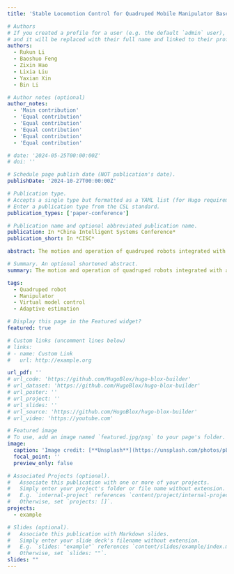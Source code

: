 ```yaml
---
title: 'Stable Locomotion Control for Quadruped Mobile Manipulator Based on Adaptive Estimation of Load Mass'

# Authors
# If you created a profile for a user (e.g. the default `admin` user), write the username (folder name) here
# and it will be replaced with their full name and linked to their profile.
authors:
  - Rukun Li
  - Baoshuo Feng
  - Zixin Hao
  - Lixia Liu
  - Yaxian Xin
  - Bin Li

# Author notes (optional)
author_notes:
  - 'Main contribution'
  - 'Equal contribution'
  - 'Equal contribution'
  - 'Equal contribution'
  - 'Equal contribution'
  - 'Equal contribution'

# date: '2024-05-25T00:00:00Z'
# doi: ''

# Schedule page publish date (NOT publication's date).
publishDate: '2024-10-27T00:00:00Z'

# Publication type.
# Accepts a single type but formatted as a YAML list (for Hugo requirements).
# Enter a publication type from the CSL standard.
publication_types: ['paper-conference']

# Publication name and optional abbreviated publication name.
publication: In *China Intelligent Systems Conference*
publication_short: In *CISC*

abstract: The motion and operation of quadruped robots integrated with a manipulator are significant challenges in the field of legged robotics. In this paper, a stable locomotion control method for the quadruped mobile manipulator based on adaptive estimation of load mass is proposed. Firstly, the motion in the joint space is mapped to the end of the manipulator to obtain the motion state of the load, and the load mass is estimated based on the torso dynamics properties. Then, the force required to maintain the motion of the load and manipulator is obtained based on the manipulator dynamics model. Finally, by extending the torso dynamics model, this generalized force is used as a feed-forward compensation term in the upper controller planning to obtain the leg joint torques that satisfy both the torso motion demand and the force required by the manipulator. The feasibility and validity of the proposed method are verified based on the simulation software of Webots. Simulation results show that the robot can estimate the quality of the load and overcome the effects caused by the load to keep itself stable, which can improve the operating performance of the quadruped mobile manipulator.

# Summary. An optional shortened abstract.
summary: The motion and operation of quadruped robots integrated with a manipulator are significant challenges in the field of legged robotics. In this paper, a stable locomotion control method for the quadruped mobile manipulator based on adaptive estimation of load mass is proposed. Firstly, the motion in the joint space is mapped to the end of the manipulator to obtain the motion state of the load, and the load mass is estimated based on the torso dynamics properties. Then, the force required to maintain the motion of the load and manipulator is obtained based on the manipulator dynamics model. Finally, by extending the torso dynamics model, this generalized force is used as a feed-forward compensation term in the upper controller planning to obtain the leg joint torques that satisfy both the torso motion demand and the force required by the manipulator. The feasibility and validity of the proposed method are verified based on the simulation software of Webots. Simulation results show that the robot can estimate the quality of the load and overcome the effects caused by the load to keep itself stable, which can improve the operating performance of the quadruped mobile manipulator.

tags:
  - Quadruped robot
  - Manipulator
  - Virtual model control
  - Adaptive estimation

# Display this page in the Featured widget?
featured: true

# Custom links (uncomment lines below)
# links:
# - name: Custom Link
#   url: http://example.org

url_pdf: ''
# url_code: 'https://github.com/HugoBlox/hugo-blox-builder'
# url_dataset: 'https://github.com/HugoBlox/hugo-blox-builder'
# url_poster: ''
# url_project: ''
# url_slides: ''
# url_source: 'https://github.com/HugoBlox/hugo-blox-builder'
# url_video: 'https://youtube.com'

# Featured image
# To use, add an image named `featured.jpg/png` to your page's folder.
image:
  caption: 'Image credit: [**Unsplash**](https://unsplash.com/photos/pLCdAaMFLTE)'
  focal_point: ''
  preview_only: false

# Associated Projects (optional).
#   Associate this publication with one or more of your projects.
#   Simply enter your project's folder or file name without extension.
#   E.g. `internal-project` references `content/project/internal-project/index.md`.
#   Otherwise, set `projects: []`.
projects:
  - example

# Slides (optional).
#   Associate this publication with Markdown slides.
#   Simply enter your slide deck's filename without extension.
#   E.g. `slides: "example"` references `content/slides/example/index.md`.
#   Otherwise, set `slides: ""`.
slides: ""
---
```


<!-- {{% callout note %}}
Click the _Cite_ button above to demo the feature to enable visitors to import publication metadata into their reference management software.
{{% /callout %}}

{{% callout note %}}
Create your slides in Markdown - click the _Slides_ button to check out the example.
{{% /callout %}}

Add the publication's **full text** or **supplementary notes** here. You can use rich formatting such as including [code, math, and images](https://docs.hugoblox.com/content/writing-markdown-latex/). -->

<!-- [Full text link](https://ieeexplore.ieee.org/document/10587825) -->

